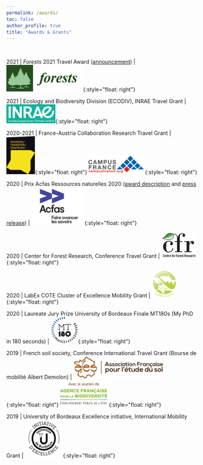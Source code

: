 ```yaml
---
permalink: /awards/
toc: false
author_profile: true
title: "Awards & Grants"
---
```

<br>

2021 | *Forests* 2021 Travel Award ([announcement](https://www.mdpi.com/journal/forests/awards/1006)) | ![](/img/forests_logo.png){:style="float: right"}

2021 | Ecology and Biodiversity Division (ECODIV), INRAE Travel Grant | ![](/img/INRAE_logo.png){:style="float: right"} 

2020-2021 | France-Austria Collaboration Research Travel Grant | ![](/img/WTZ_Logo.png){:style="float: right"}![](/img/campus-france_logo.png){:style="float: right"} 

2020 | Prix Acfas Ressources naturelles 2020 ([award description](https://www.acfas.ca/prix-concours/prix-acfas/2020/prix-ressources-naturelles/tania-maxwell) and [press release](https://nouvelles.ulaval.ca/recherche/michel-boivin-real-vallee-et-tania-maxwell-honores-par-lacfas-a62bacc148c767b97ca839d04506459a?utm_campaign=ulaval&utm_medium=article_share&utm_source=twitter)) | ![](/img/acfas_logo.jpg){:style="float: right"}

2020 | Center for Forest Research, Conference Travel Grant | ![](/img/cfr_logo.png){:style="float: right"}

2020 | LabEx COTE Cluster of Excellence Mobility Grant | ![](/img/LabEx_logo.png){:style="float: right"} 

2020 | Laureate Jury Prize University of Bordeaux Finale MT180s (My PhD in 180 seconds) | ![](/img/MT180s_logo.png){:style="float: right"} 

2019 | French soil society, Conference International Travel Grant (Bourse de mobilité Albert Demolon) | ![](/img/afes_logo.png){:style="float: right"}![](/img/afb_logo.png){:style="float: right"} 

2019 | University of Bordeaux Excellence initiative, International Mobility Grant | ![](/img/IdEx_logo.png){:style="float: right"} 